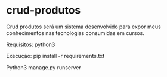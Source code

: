 # crud-produtos
Crud produtos será um sistema desenvolvido para expor meus conhecimentos nas tecnologias consumidas em cursos.

Requisitos: python3

Execução: pip install -r requirements.txt

Python3 manage.py runserver
